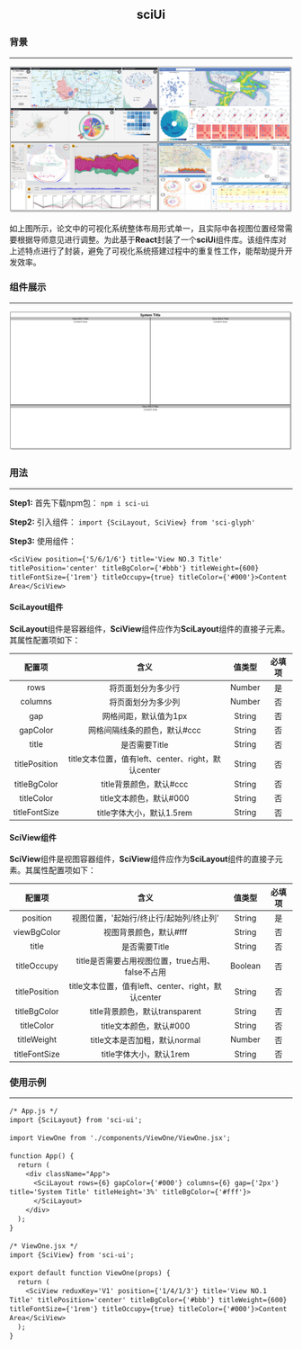 <h2 align="center">sciUi</h2>

### 背景
***

<img src="https://raw.githubusercontent.com/xianghui-ma/staticImage/master/sci-ui1.png"/>

如上图所示，论文中的可视化系统整体布局形式单一，且实际中各视图位置经常需要根据导师意见进行调整。为此基于**React**封装了一个**sciUi**组件库。该组件库对上述特点进行了封装，避免了可视化系统搭建过程中的重复性工作，能帮助提升开发效率。

### 组件展示
***

<img src="https://raw.githubusercontent.com/xianghui-ma/staticImage/master/sci-ui2.png"/>

### 用法
***

**Step1:** 首先下载npm包：
`npm i sci-ui`

**Step2:** 引入组件：
`import {SciLayout, SciView} from 'sci-glyph'`

**Step3:** 使用组件：
```
<SciView position={'5/6/1/6'} title='View NO.3 Title' titlePosition='center' titleBgColor={'#bbb'} titleWeight={600} titleFontSize={'1rem'} titleOccupy={true} titleColor={'#000'}>Content Area</SciView>
```

#### SciLayout组件

**SciLayout**组件是容器组件，**SciView**组件应作为**SciLayout**组件的直接子元素。其属性配置项如下：

| 配置项 | 含义 | 值类型 | 必填项 |
| :----: | :----: | :----: | :----: |
| rows | 将页面划分为多少行 | Number | 是 |
| columns | 将页面划分为多少列 | Number | 否 |
| gap | 网格间距，默认值为1px | String | 否 |
| gapColor | 网格间隔线条的颜色，默认#ccc | String | 否 |
| title | 是否需要Title | String | 否 |
| titlePosition | title文本位置，值有left、center、right，默认center | String | 否 |
| titleBgColor | title背景颜色，默认#ccc | String | 否 |
| titleColor | title文本颜色，默认#000 | String | 否 |
| titleFontSize | title字体大小，默认1.5rem | String | 否 |

#### SciView组件

**SciView**组件是视图容器组件，**SciView**组件应作为**SciLayout**组件的直接子元素。其属性配置项如下：

| 配置项 | 含义 | 值类型 | 必填项 |
| :----: | :----: | :----: | :----: |
| position | 视图位置，'起始行/终止行/起始列/终止列' | String | 是 |
| viewBgColor | 视图背景颜色，默认#fff | String | 否 |
| title | 是否需要Title | String | 否 |
| titleOccupy | title是否需要占用视图位置，true占用、false不占用 | Boolean | 否 |
| titlePosition | title文本位置，值有left、center、right，默认center | String | 否 |
| titleBgColor | title背景颜色，默认transparent | String | 否 |
| titleColor | title文本颜色，默认#000 | String | 否 |
| titleWeight | title文本是否加粗，默认normal | Number | 否 |
| titleFontSize | title字体大小，默认1rem | String | 否 |

### 使用示例
***

```
/* App.js */
import {SciLayout} from 'sci-ui';

import ViewOne from './components/ViewOne/ViewOne.jsx';

function App() {
  return (
    <div className="App">
      <SciLayout rows={6} gapColor={'#000'} columns={6} gap={'2px'} title='System Title' titleHeight='3%' titleBgColor={'#fff'}>
      </SciLayout>
    </div>
  );
}

/* ViewOne.jsx */
import {SciView} from 'sci-ui';

export default function ViewOne(props) {
  return (
    <SciView reduxKey='V1' position={'1/4/1/3'} title='View NO.1 Title' titlePosition='center' titleBgColor={'#bbb'} titleWeight={600} titleFontSize={'1rem'} titleOccupy={true} titleColor={'#000'}>Content Area</SciView>
  );
}
```